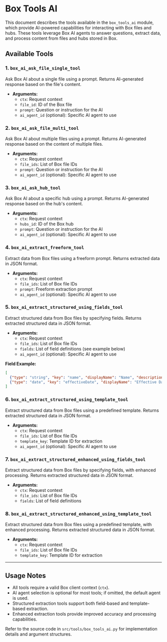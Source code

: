 # Box Tools AI

This document describes the tools available in the `box_tools_ai` module, which provide AI-powered capabilities for interacting with Box files and hubs. These tools leverage Box AI agents to answer questions, extract data, and process content from files and hubs stored in Box.

## Available Tools

### 1. `box_ai_ask_file_single_tool`
Ask Box AI about a single file using a prompt. Returns AI-generated response based on the file's content.
- **Arguments:**
  - `ctx`: Request context
  - `file_id`: ID of the Box file
  - `prompt`: Question or instruction for the AI
  - `ai_agent_id` (optional): Specific AI agent to use

### 2. `box_ai_ask_file_multi_tool`
Ask Box AI about multiple files using a prompt. Returns AI-generated response based on the content of multiple files.
- **Arguments:**
  - `ctx`: Request context
  - `file_ids`: List of Box file IDs
  - `prompt`: Question or instruction for the AI
  - `ai_agent_id` (optional): Specific AI agent to use

### 3. `box_ai_ask_hub_tool`
Ask Box AI about a specific hub using a prompt. Returns AI-generated response based on the hub's content.
- **Arguments:**
  - `ctx`: Request context
  - `hubs_id`: ID of the Box hub
  - `prompt`: Question or instruction for the AI
  - `ai_agent_id` (optional): Specific AI agent to use

### 4. `box_ai_extract_freeform_tool`
Extract data from Box files using a freeform prompt. Returns extracted data in JSON format.
- **Arguments:**
  - `ctx`: Request context
  - `file_ids`: List of Box file IDs
  - `prompt`: Freeform extraction prompt
  - `ai_agent_id` (optional): Specific AI agent to use

### 5. `box_ai_extract_structured_using_fields_tool`
Extract structured data from Box files by specifying fields. Returns extracted structured data in JSON format.
- **Arguments:**
  - `ctx`: Request context
  - `file_ids`: List of Box file IDs
  - `fields`: List of field definitions (see example below)
  - `ai_agent_id` (optional): Specific AI agent to use

**Field Example:**
```json
[
  {"type": "string", "key": "name", "displayName": "Name", "description": "Policyholder Name"},
  {"type": "date", "key": "effectiveDate", "displayName": "Effective Date", "description": "Policy Effective Date"}
]
```

### 6. `box_ai_extract_structured_using_template_tool`
Extract structured data from Box files using a predefined template. Returns extracted structured data in JSON format.
- **Arguments:**
  - `ctx`: Request context
  - `file_ids`: List of Box file IDs
  - `template_key`: Template ID for extraction
  - `ai_agent_id` (optional): Specific AI agent to use

### 7. `box_ai_extract_structured_enhanced_using_fields_tool`
Extract structured data from Box files by specifying fields, with enhanced processing. Returns extracted structured data in JSON format.
- **Arguments:**
  - `ctx`: Request context
  - `file_ids`: List of Box file IDs
  - `fields`: List of field definitions

### 8. `box_ai_extract_structured_enhanced_using_template_tool`
Extract structured data from Box files using a predefined template, with enhanced processing. Returns extracted structured data in JSON format.
- **Arguments:**
  - `ctx`: Request context
  - `file_ids`: List of Box file IDs
  - `template_key`: Template ID for extraction

---

## Usage Notes
- All tools require a valid Box client context (`ctx`).
- AI agent selection is optional for most tools; if omitted, the default agent is used.
- Structured extraction tools support both field-based and template-based extraction.
- Enhanced extraction tools provide improved accuracy and processing capabilities.

Refer to the source code in `src/tools/box_tools_ai.py` for implementation details and argument structures.
